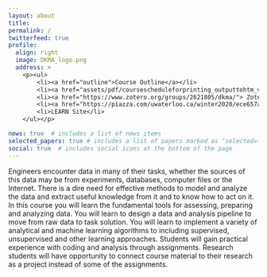 ```yaml
---
layout: about
title:
permalink: /
twitterfeed: true
profile:
  align: right
  image: DKMA_logo.png
  address: > 
    <p><ul>
        <li><a href="outline">Course Outline</a></li>
        <li><a href="assets/pdf/coursescheduleforprinting_outputtohtm_v2.pdf">Course Schedule</a></li>
        <li><a href="https://www.zotero.org/groups/2621805/dkma/"> Zotero Reference List</a></li>
        <li><a href="https://piazza.com/uwaterloo.ca/winter2020/ece657a">Piazza Discussion</a></li>
        <li>LEARN Site</li>
    </ul></p>

news: true  # includes a list of news items
selected_papers: true # includes a list of papers marked as "selected={true}"
social: true  # includes social icons at the bottom of the page
---
```


Engineers encounter data in many of their tasks, whether the sources of this data may be from experiments, databases, computer files or the Internet.  There is a dire need for effective methods to model and analyze the data and extract useful knowledge from it and to know how to act on it. In this course you will learn the fundamental tools for assessing, preparing and analyzing data. You will learn to design a data and analysis pipeline to move from raw data to task solution. You will learn to implement a variety of analytical and machine learning algorithms to including supervised, unsupervised and other learning approaches. Students will gain practical experience with coding and analysis through assignments. Research students will have opportunity to connect course material to their research as a project instead of some of the assignments. 


